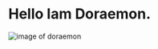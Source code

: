  # Hello Iam Doraemon.
![image of doraemon](https://miro.medium.com/v2/resize:fit:2000/1*go0r1doBgbxkvFfmxqvbxQ.jpeg)
